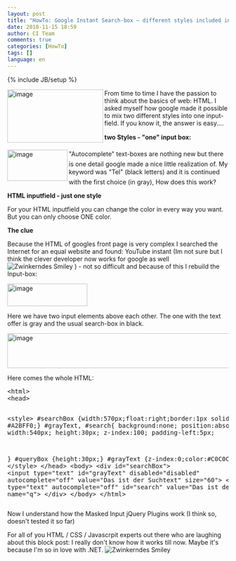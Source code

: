 ```yaml
---
layout: post
title: "HowTo: Google Instant Search-box – different styles included in just one input-field?"
date: 2010-11-15 18:59
author: CI Team
comments: true
categories: [HowTo]
tags: []
language: en
---
```

{% include JB/setup %}

  <p><img title="image" border="0" alt="image" align="left" src="{{BASE_PATH}}/assets/wp-images-de/image_thumb254.png" width="218" height="121" />From time to time I have the passion to think about the basics of web: HTML. I asked myself how google made it possible to mix two different styles into one input-field. If you know it, the answer is easy....</p>  
  <!--more-->  <p><b></b></p>  <p><b></b></p>  <p><b></b></p>  <p><b>two Styles - "one" input box:</b></p>  <p><img title="image" border="0" alt="image" align="left" src="{{BASE_PATH}}/assets/wp-images-de/image_thumb255.png" width="137" height="71" />"Autocomplete" text-boxes are nothing new but there is one detail google made a nice little realization of. My keyword was "Tel" (black letters) and it is continued with the first choice (in gray), How does this work?</p>  <p><b>HTML inputfield - just one style</b></p>  <p>For your HTML inputfield you can change the color in every way you want. But you can only choose ONE color.</p>  <p><b>The clue</b></p>  <p><b></b></p>  <p>Because the HTML of googles front page is very complex I searched the Internet for an equal website and found: YouTube instant (Im not sure but I think the clever developer now works for google as well <img style="border-bottom-style: none; border-right-style: none; border-top-style: none; border-left-style: none" class="wlEmoticon wlEmoticon-winkingsmile" alt="Zwinkerndes Smiley" src="{{BASE_PATH}}/assets/wp-images-en/wlEmoticon-winkingsmile1.png" /> ) - not so difficult and because of this I rebuild the Input-box:</p>  <p><a href="{{BASE_PATH}}/assets/wp-images-en/image94.png"><img style="background-image: none; border-right-width: 0px; padding-left: 0px; padding-right: 0px; display: inline; border-top-width: 0px; border-bottom-width: 0px; border-left-width: 0px; padding-top: 0px" title="image" border="0" alt="image" src="{{BASE_PATH}}/assets/wp-images-en/image_thumb3.png" width="182" height="51" /></a></p>  <p>Here we have two input elements above each other. The one with the text offer is gray and the usual search-box in black.</p>  <p><a href="{{BASE_PATH}}/assets/wp-images-en/image95.png"><img style="background-image: none; border-right-width: 0px; padding-left: 0px; padding-right: 0px; display: inline; border-top-width: 0px; border-bottom-width: 0px; border-left-width: 0px; padding-top: 0px" title="image" border="0" alt="image" src="{{BASE_PATH}}/assets/wp-images-en/image_thumb4.png" width="556" height="79" /></a></p>  <p>Here comes the whole HTML:</p>  <div style="padding-bottom: 0px; margin: 0px; padding-left: 0px; padding-right: 0px; display: inline; float: none; padding-top: 0px" id="scid:812469c5-0cb0-4c63-8c15-c81123a09de7:fc6e5347-c342-41b6-ab2e-5946d7c2dcb8" class="wlWriterEditableSmartContent"><pre name="code" class="xml">&lt;html&gt;
&lt;head&gt; 

&lt;style&gt;
#searchBox {width:570px;float:right;border:1px solid #A2BFF0;}
#grayText, #search{
	background:none;
	position:absolute;
	width:540px;
	height:30px;
	z-index:100;
	padding-left:5px;

}
#queryBox {height:30px;}
#grayText {z-index:0;color:#C0C0C0;}
&lt;/style&gt;
&lt;/head&gt;
&lt;body&gt;
	&lt;div id="searchBox"&gt;
		&lt;input type="text" id="grayText" disabled="disabled" autocomplete="off" value="Das ist der Suchtext" size="60"&gt;
		&lt;input type="text" autocomplete="off" id="search" value="Das ist der" size="60" name="q"&gt;
	&lt;/div&gt;
&lt;/body&gt;
&lt;/html&gt;</pre></div>

<p>Now I understand how the Masked Input jQuery Plugins work (I think so, doesn't tested it so far)</p>

<p>For all of you HTML / CSS / Javascrpit experts out there who are laughing about this block post: I really don't know how it works till now. Maybe it's because I'm so in love with .NET. <img style="border-bottom-style: none; border-right-style: none; border-top-style: none; border-left-style: none" class="wlEmoticon wlEmoticon-winkingsmile" alt="Zwinkerndes Smiley" src="{{BASE_PATH}}/assets/wp-images-en/wlEmoticon-winkingsmile1.png" /></p>
